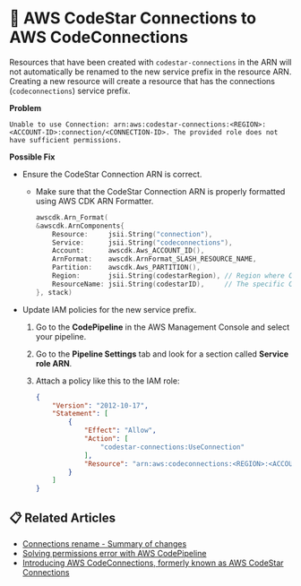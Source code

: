 # 💭 AWS CodeStar Connections to AWS CodeConnections

Resources that have been created with `codestar-connections` in the ARN will not automatically be renamed to the new service prefix in the resource ARN.
Creating a new resource will create a resource that has the connections (`codeconnections`) service prefix.

**Problem**

```
Unable to use Connection: arn:aws:codestar-connections:<REGION>:<ACCOUNT-ID>:connection/<CONNECTION-ID>. The provided role does not have sufficient permissions.
```

**Possible Fix**

* Ensure the CodeStar Connection ARN is correct.
    * Make sure that the CodeStar Connection ARN is properly formatted using AWS CDK ARN Formatter.

        ```go
        awscdk.Arn_Format(
        &awscdk.ArnComponents{
            Resource:     jsii.String("connection"),
            Service:      jsii.String("codeconnections"),
            Account:      awscdk.Aws_ACCOUNT_ID(),
            ArnFormat:    awscdk.ArnFormat_SLASH_RESOURCE_NAME,
            Partition:    awscdk.Aws_PARTITION(),
            Region:       jsii.String(codestarRegion), // Region where CodeStar connection is located
            ResourceName: jsii.String(codestarID),     // The specific CodeStar connection ID
        }, stack)
        ```

* Update IAM policies for the new service prefix.
    1. Go to the **CodePipeline** in the AWS Management Console and select your pipeline.
    2. Go to the **Pipeline Settings** tab and look for a section called **Service role ARN**.
    3. Attach a policy like this to the IAM role:

        ```json
        {
            "Version": "2012-10-17",
            "Statement": [
                {
                    "Effect": "Allow",
                    "Action": [
                        "codestar-connections:UseConnection"
                    ],
                    "Resource": "arn:aws:codeconnections:<REGION>:<ACCOUNT-ID>:connection/<CONNECTION-ID>"
                }
            ]
        }
        ```

## 📋 Related Articles
* [Connections rename - Summary of changes](https://docs.aws.amazon.com/dtconsole/latest/userguide/rename.html)
* [Solving permissions error with AWS CodePipeline](https://haydnjmorris.medium.com/solving-permissions-error-with-aws-codepipeline-c93cfc000285)
* [Introducing AWS CodeConnections, formerly known as AWS CodeStar Connections](https://aws.amazon.com/about-aws/whats-new/2024/03/aws-codeconnections-formerly-codestar-connections/)